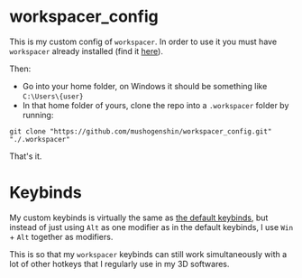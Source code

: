 # workspacer_config


This is my custom config of `workspacer`. In order to use it you must have `workspacer` already installed (find it [here](https://www.workspacer.org/)).

Then:

  - Go into your home folder, on Windows it should be something like `C:\Users\{user}`
  - In that home folder of yours, clone the repo into a `.workspacer` folder by running:
  
  `git clone "https://github.com/mushogenshin/workspacer_config.git" "./.workspacer"`

That's it.

# Keybinds

My custom keybinds is virtually the same as [the default keybinds](https://www.workspacer.org/keybindings), but instead of just using `Alt` as one modifier as in the default keybinds, I use `Win` + `Alt` together as modifiers. 

This is so that my `workspacer` keybinds can still work simultaneously with a lot of other hotkeys that I regularly use in my 3D softwares.
